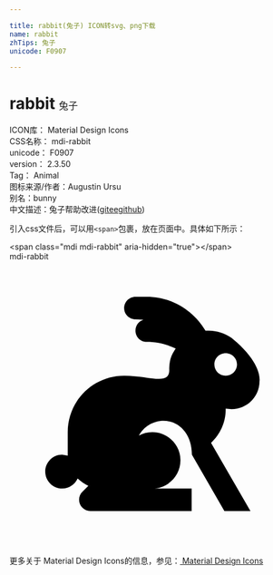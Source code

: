 ```yaml
---

title: rabbit(兔子) ICON转svg、png下载
name: rabbit
zhTips: 兔子
unicode: F0907

---
```


# rabbit  <small style="font-size: 60%;font-weight: 100">兔子</small>


<div class="detail-page">
<p>
<span>
ICON库：
<span class="badge-secondary badge">Material Design Icons</span> 
</span>
<br/>
<span>
CSS名称：
<span class="badge-secondary badge">mdi-rabbit</span> 
</span>
<br/>
<span>
unicode：
<span class="badge-secondary badge">F0907</span> 
</span>
<br/>
<span>
version：
<span class="badge-secondary badge">2.3.50</span> 
</span>
<br/>
<span>Tag：
<span class="badge-light badge">Animal</span>
</span>
<br/>
<span>图标来源/作者：<span class="badge-light badge">Augustin Ursu</span></span> 
<br/>
<span>别名：<span class="badge-light badge">bunny</span></span><br/><span class="zh-detail">中文描述：<span class="badge-primary badge">兔子</span><span class="help-link"><span>帮助改进</span>(<a href="https://gitee.com/liuwave/icon-helper/edit/master/json/material/rabbit.json" target="_blank" rel="noopener noreferrer">gitee</a><a href="https://github.com/liuwave/icon-helper/edit/master/json/material/rabbit.json" target="_blank" rel="noopener noreferrer">github</a></span>)</span><br/>
</p>
</div>
<div class="alert alert-dark">
  <i class="mdi mdi-rabbit mdi-48px"></i>
  <i class="mdi mdi-rabbit mdi-36px"></i>
  <i class="mdi mdi-rabbit mdi-24px"></i>
  <i class="mdi mdi-rabbit mdi-18px"></i>
</div>
<div>
  <p>引入css文件后，可以用<code>&lt;span&gt;</code>包裹，放在页面中。具体如下所示：    
  </p>
  <div class="alert alert-primary" style="font-size: 14px">
    &lt;span class="mdi mdi-rabbit" aria-hidden="true"&gt;&lt;/span&gt;
    <copy-btn content='<span class="mdi mdi-rabbit" aria-hidden="true"></span>'></copy-btn>
  </div>
  <div class="alert alert-secondary">
    <i class="mdi mdi-rabbit"
    style="font-size: 24px"
    aria-hidden="true"></i> mdi-rabbit
    <copy-btn content="mdi-rabbit" btn-title="复制图标名称"></copy-btn>
  </div>
</div>
<div id="svg" class="svg-wrap">
<svg xmlns="http://www.w3.org/2000/svg" viewBox="0 0 24 24"><path d="M18.05,21L15.32,16.26C15.32,14.53 14.25,13.42 12.95,13.42C12.05,13.42 11.27,13.92 10.87,14.66C11.2,14.47 11.59,14.37 12,14.37C13.3,14.37 14.36,15.43 14.36,16.73C14.36,18.04 13.31,19.11 12,19.11H15.3V21H6.79C6.55,21 6.3,20.91 6.12,20.72C5.75,20.35 5.75,19.75 6.12,19.38V19.38L6.62,18.88C6.28,18.73 6,18.5 5.72,18.26C5.5,18.76 5,19.11 4.42,19.11C3.64,19.11 3,18.47 3,17.68C3,16.9 3.64,16.26 4.42,16.26L4.89,16.34V14.37C4.89,11.75 7,9.63 9.63,9.63H9.65C11.77,9.64 13.42,10.47 13.42,9.16C13.42,8.23 13.62,7.86 13.96,7.34C13.23,7 12.4,6.79 11.53,6.79C11,6.79 10.58,6.37 10.58,5.84C10.58,5.41 10.86,5.05 11.25,4.93L10.58,4.89C10.06,4.89 9.63,4.47 9.63,3.95C9.63,3.42 10.06,3 10.58,3H11.53C13.63,3 15.47,4.15 16.46,5.85L16.74,5.84C17.45,5.84 18.11,6.07 18.65,6.45L19.1,6.83C21.27,8.78 21,10.1 21,10.11C21,11.39 19.94,12.44 18.65,12.44L18.16,12.39V12.47C18.16,13.58 17.68,14.57 16.93,15.27L20.24,21H18.05M18.16,7.74C17.63,7.74 17.21,8.16 17.21,8.68C17.21,9.21 17.63,9.63 18.16,9.63C18.68,9.63 19.11,9.21 19.11,8.68C19.11,8.16 18.68,7.74 18.16,7.74Z" /></svg>
</div>
<detail full-name='mdi-rabbit'></detail>
    
<div><p>更多关于 Material Design Icons的信息，参见：<a target="_blank" href="https://iconhelper.cn/material.html"> Material Design Icons</a>
</p></div>
